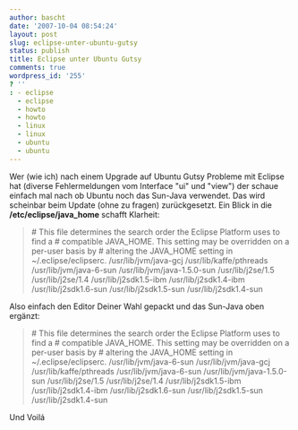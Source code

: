 ```yaml
---
author: bascht
date: '2007-10-04 08:54:24'
layout: post
slug: eclipse-unter-ubuntu-gutsy
status: publish
title: Eclipse unter Ubuntu Gutsy
comments: true
wordpress_id: '255'
? ''
: - eclipse
  - eclipse
  - howto
  - howto
  - linux
  - linux
  - ubuntu
  - ubuntu
---
```


Wer (wie ich) nach einem Upgrade auf Ubuntu Gutsy Probleme mit
Eclipse hat (diverse Fehlermeldungen vom Interface "ui" und "view")
der schaue einfach mal nach ob Ubuntu noch das Sun-Java verwendet.
Das wird scheinbar beim Update (ohne zu fragen) zurückgesetzt. Ein
Blick in die **/etc/eclipse/java\_home** schafft Klarheit:
> \# This file determines the search order the Eclipse Platform uses
> to find a \# compatible JAVA\_HOME. This setting may be overridden
> on a per-user basis by \# altering the JAVA\_HOME setting in
> \~/.eclipse/eclipserc. /usr/lib/jvm/java-gcj
> /usr/lib/kaffe/pthreads /usr/lib/jvm/java-6-sun
> /usr/lib/jvm/java-1.5.0-sun /usr/lib/j2se/1.5 /usr/lib/j2se/1.4
> /usr/lib/j2sdk1.5-ibm /usr/lib/j2sdk1.4-ibm /usr/lib/j2sdk1.6-sun
> /usr/lib/j2sdk1.5-sun /usr/lib/j2sdk1.4-sun

Also einfach den Editor Deiner Wahl gepackt und das Sun-Java oben
ergänzt:
> \# This file determines the search order the Eclipse Platform uses
> to find a \# compatible JAVA\_HOME. This setting may be overridden
> on a per-user basis by \# altering the JAVA\_HOME setting in
> \~/.eclipse/eclipserc. /usr/lib/jvm/java-6-sun
> /usr/lib/jvm/java-gcj /usr/lib/kaffe/pthreads
> /usr/lib/jvm/java-6-sun /usr/lib/jvm/java-1.5.0-sun
> /usr/lib/j2se/1.5 /usr/lib/j2se/1.4 /usr/lib/j2sdk1.5-ibm
> /usr/lib/j2sdk1.4-ibm /usr/lib/j2sdk1.6-sun /usr/lib/j2sdk1.5-sun
> /usr/lib/j2sdk1.4-sun

Und Voilá


